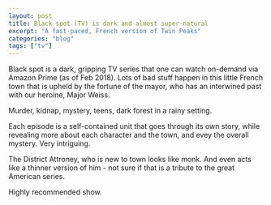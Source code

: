 ```yaml
---
layout: post
title: Black spot (TV) is dark and almost super-natural
excerpt: "A fast-paced, French version of Twin Peaks"
categories: "blog"
tags: ["tv"]
---
```

Black spot is a dark, gripping TV series that one can watch on-demand via Amazon Prime (as of Feb 2018). Lots of bad stuff happen in this little French town that is upheld by the fortune of the mayor, who has an interwined past with our heroine, Major Weiss.

Murder, kidnap, mystery, teens, dark forest in a rainy setting. 

Each episode is a self-contained unit that goes through its own story, while revealing more about each character and the town, and evey the overall mystery. Very intriguing.

The District Attroney, who is new to town looks like monk. And even acts like a thinner version of him - not sure if that is a tribute to the great American series.

Highly recommended show.
